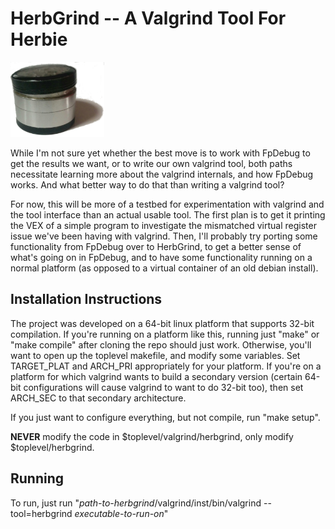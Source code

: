 HerbGrind -- A Valgrind Tool For Herbie
=======================================

<img src="logo.jpg" alt="Herbgrind logo" style="width:150px">

While I'm not sure yet whether the best move is to work with FpDebug
to get the results we want, or to write our own valgrind tool, both
paths necessitate learning more about the valgrind internals, and how
FpDebug works. And what better way to do that than writing a valgrind
tool?

For now, this will be more of a testbed for experimentation with
valgrind and the tool interface than an actual usable tool. The first
plan is to get it printing the VEX of a simple program to investigate
the mismatched virtual register issue we've been having with
valgrind. Then, I'll probably try porting some functionality from
FpDebug over to HerbGrind, to get a better sense of what's going on in
FpDebug, and to have some functionality running on a normal platform
(as opposed to a virtual container of an old debian install).


Installation Instructions
-------------------------

The project was developed on a 64-bit linux platform that supports
32-bit compilation. If you're running on a platform like this, running
just "make" or "make compile" after cloning the repo should just work.
Otherwise, you'll want to open up the toplevel makefile, and modify
some variables. Set TARGET\_PLAT and ARCH\_PRI appropriately for your
platform. If you're on a platform for which valgrind wants to build a
secondary version (certain 64-bit configurations will cause valgrind
to want to do 32-bit too), then set ARCH\_SEC to that secondary
architecture.

If you just want to configure everything, but not compile, run "make
setup".

**NEVER** modify the code in $toplevel/valgrind/herbgrind, only modify
$toplevel/herbgrind.

Running
-------

To run, just run "*path-to-herbgrind*/valgrind/inst/bin/valgrind --tool=herbgrind *executable-to-run-on*"
